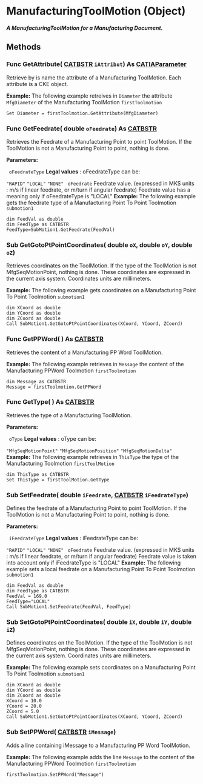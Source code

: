 # ManufacturingToolMotion (Object)

**_A ManufacturingToolMotion for a Manufacturing Document._**

## Methods

### Func **GetAttribute**( [CATBSTR](../System/typedef_CATBSTR_8129.md)  `iAttribut`) As [CATIAParameter](../KnowledgeInterfaces/interface_Parameter_17963.md)

Retrieve by is name the attribute of a Manufacturing ToolMotion.
Each attribute is a CKE object.

**Example:**     The following example retreives in `Diameter` the attribute `MfgDiameter` of the Manufacturing ToolMotion `firstToolmotion`

```VBScript
Set Diameter = firstToolmotion.GetAttribute(MfgDiameter)

```

### Func **GetFeedrate**( double  `oFeedrate`) As [CATBSTR](../System/typedef_CATBSTR_8129.md)

Retrieves the Feedrate of a Manufacturing Point to point ToolMotion.
If the ToolMotion is not a Manufacturing Point to point, nothing is done.

**Parameters:**

` oFeedrateType`      **Legal values** : oFeedrateType can be:

`"RAPID"`     `"LOCAL"`     `"NONE"`
` oFeedrate`      Feedrate value. (expressed in MKS units : m/s if linear feedrate, or m/turn if angular feedrate)
Feedrate value has a meaning only if oFeedrateType is "LOCAL"  **Example:**     The following example gets the feedrate type of a Manufacturing Point To Point Toolmotion `submotion1`

```VBScript
dim FeedVal as double
dim FeedType as CATBSTR
FeedType=SubMotion1.GetFeedrate(FeedVal)

```

### Sub **GetGotoPtPointCoordinates**( double  `oX`,  double  `oY`,  double  `oZ`)

Retrieves coordinates on the ToolMotion.
If the type of the ToolMotion is not MfgSeqMotionPoint, nothing is done.
These coordinates are expressed in the current axis system.
Coordinates units are millimeters.

**Example:**     The following example gets coordinates on a Manufacturing Point To Point Toolmotion `submotion1`

```VBScript
dim XCoord as double
dim YCoord as double
dim ZCoord as double
Call SubMotion1.GetGotoPtPointCoordinates(XCoord, YCoord, ZCoord)

```

### Func **GetPPWord**( ) As [CATBSTR](../System/typedef_CATBSTR_8129.md)

Retrieves the content of a Manufacturing PP Word ToolMotion.

**Example:**     The following example retrieves in `Message` the content of the Manufacturing PPWord Toolmotion `firstToolmotion`

```VBScript
dim Message as CATBSTR
Message = firstToolmotion.GetPPWord

```

### Func **GetType**( ) As [CATBSTR](../System/typedef_CATBSTR_8129.md)

Retrieves the type of a Manufacturing ToolMotion.

**Parameters:**

` oType`      **Legal values** : oType can be:

`"MfgSeqMotionPoint"`     `"MfgSeqMotionPosition"`     `"MfgSeqMotionDelta"`     **Example:**     The following example retrieves in `ThisType` the type of the Manufacturing Toolmotion `firstToolMotion`

```VBScript
dim ThisType as CATBSTR
Set ThisType = firstToolMotion.GetType

```

### Sub **SetFeedrate**( double  `iFeedrate`,  [CATBSTR](../System/typedef_CATBSTR_8129.md)  `iFeedrateType`)

Defines the feedrate of a Manufacturing Point to point ToolMotion.
If the ToolMotion is not a Manufacturing Point to point, nothing is done.

**Parameters:**

` iFeedrateType`      **Legal values** : iFeedrateType can be:

`"RAPID"`     `"LOCAL"`     `"NONE"`
` oFeedrate`      Feedrate value. (expressed in MKS units : m/s if linear feedrate, or m/turn if angular feedrate)
Feedrate value is taken into account only if iFeedrateType is "LOCAL"  **Example:**     The following example sets a local feedrate on a Manufacturing Point To Point Toolmotion `submotion1`

```VBScript
dim FeedVal as double
dim FeedType as CATBSTR
FeedVal = 169.0
FeedType="LOCAL"
Call SubMotion1.SetFeedrate(FeedVal, FeedType)

```

### Sub **SetGotoPtPointCoordinates**( double  `iX`,  double  `iY`,  double  `iZ`)

Defines coordinates on the ToolMotion.
If the type of the ToolMotion is not MfgSeqMotionPoint, nothing is done.
These coordinates are expressed in the current axis system.
Coordinates units are millimeters.

**Example:**     The following example sets coordinates on a Manufacturing Point To Point Toolmotion `submotion1`

```VBScript
dim XCoord as double
dim YCoord as double
dim ZCoord as double
XCoord = 10.0
YCoord = 20.0
ZCoord = 5.0
Call SubMotion1.SetGotoPtPointCoordinates(XCoord, YCoord, ZCoord)

```

### Sub **SetPPWord**( [CATBSTR](../System/typedef_CATBSTR_8129.md)  `iMessage`)

Adds a line containing iMessage to a Manufacturing PP Word ToolMotion.

**Example:**     The following example adds the line `Message` to the content of the Manufacturing PPWord Toolmotion `firstToolmotion`

```VBScript
firstToolmotion.SetPPWord("Message")

```
